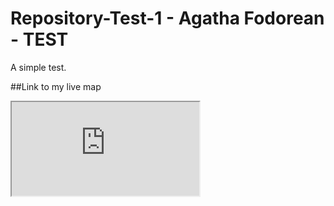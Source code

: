 # Repository-Test-1 - Agatha Fodorean - TEST

A simple test.

##Link to my live map

<iframe src="https://agathafodorean.github.io/Repository-Test-1/"></iframe?
